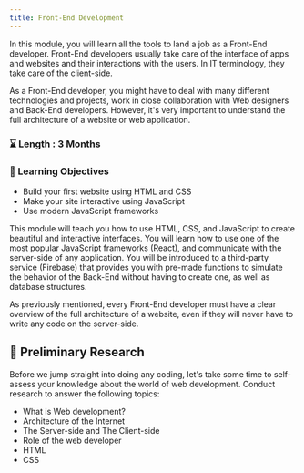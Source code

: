 ```yaml
---
title: Front-End Development
---
```



In this module, you will learn all the tools to land a job as a Front-End developer. Front-End developers usually take care of the interface of apps and websites and their interactions with the users. In IT terminology, they take care of the client-side.

As a Front-End developer, you might have to deal with many different technologies and projects, work in close collaboration with Web designers and Back-End developers. However, it's very important to understand the full architecture of a website or web application.

### ⌛ Length : 3 Months

### 🎯 Learning Objectives

* Build your first website using HTML and CSS
* Make your site interactive using JavaScript
* Use modern JavaScript frameworks

This module will teach you how to use HTML, CSS, and JavaScript to create beautiful and interactive interfaces. You will learn how to use one of the most popular JavaScript frameworks (React), and communicate with the server-side of any application. You will be introduced to a third-party service (Firebase) that provides you with pre-made functions to simulate the behavior of the Back-End without having to create one, as well as database structures.

As previously mentioned, every Front-End developer must have a clear overview of the full architecture of a website, even if they will never have to write any code on the server-side.

## 🔬 Preliminary Research

Before we jump straight into doing any coding, let's take some time to self-assess your knowledge about the world of web development. Conduct research to answer the following topics:

* What is Web development?
* Architecture of the Internet
* The Server-side and The Client-side
* Role of the web developer
* HTML
* CSS


